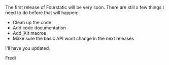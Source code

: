The first release of Fourstatic will be very soon. There are still a few things I need to do before that will happen:

- Clean up the code
- Add code documentation
- Add jKit macros
- Make sure the basic API wont change in the next releases

I'll have you updated.

Fredi